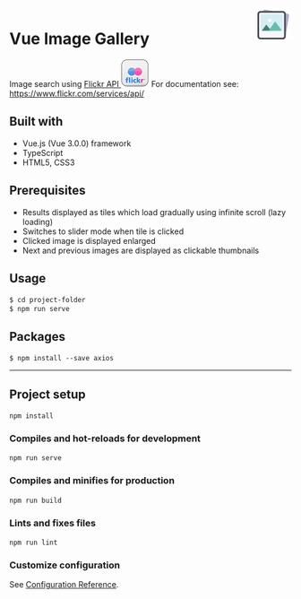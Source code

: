 <img src="./src/assets/images/logo.png" align="right" />

# Vue Image Gallery

Image search using [Flickr API ![Flickr API](./src/assets/images/flickr.png)](https://www.flickr.com/)
For documentation see: https://www.flickr.com/services/api/

## Built with

-   Vue.js (Vue 3.0.0) framework
-   TypeScript
-   HTML5, CSS3

## Prerequisites

-   Results displayed as tiles which load gradually using infinite scroll (lazy loading)
-   Switches to slider mode when tile is clicked
-   Clicked image is displayed enlarged
-   Next and previous images are displayed as clickable thumbnails

## Usage

```
$ cd project-folder
$ npm run serve
```

## Packages

```
$ npm install --save axios
```

---

## Project setup

```
npm install
```

### Compiles and hot-reloads for development

```
npm run serve
```

### Compiles and minifies for production

```
npm run build
```

### Lints and fixes files

```
npm run lint
```

### Customize configuration

See [Configuration Reference](https://cli.vuejs.org/config/).

